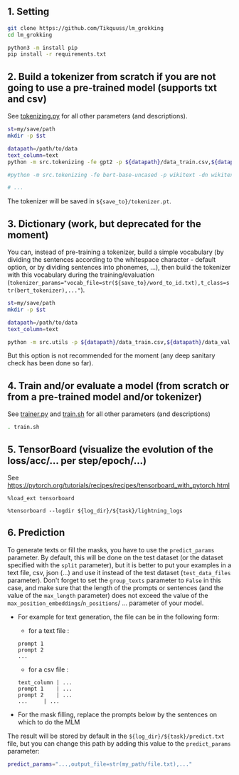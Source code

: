 ## 1. Setting
```bash
git clone https://github.com/Tikquuss/lm_grokking
cd lm_grokking

python3 -m install pip
pip install -r requirements.txt
```

## 2. Build a tokenizer from scratch if you are not going to use a pre-trained model (supports txt and csv)  

See [tokenizing.py](src/tokenizing.py) for all other parameters (and descriptions).
```bash
st=my/save/path
mkdir -p $st

datapath=/path/to/data
text_column=text
python -m src.tokenizing -fe gpt2 -p ${datapath}/data_train.csv,${datapath}/data_val.csv,${datapath}/data_test.csv -vs 25000 -mf 2 -st $st -tc $text_column

#python -m src.tokenizing -fe bert-base-uncased -p wikitext -dn wikitext-2-raw-v1 --vocab_size 25000 -st $st

# ...
```

The tokenizer will be saved in ```${save_to}/tokenizer.pt```.

## 3. Dictionary (work, but deprecated for the moment)

You can, instead of pre-training a tokenizer, build a simple vocabulary (by dividing the sentences according to the whitespace character - 
default option, or by dividing sentences into phonemes, ...), then build the tokenizer with this vocabulary during the training/evaluation (```tokenizer_params="vocab_file=str(${save_to}/word_to_id.txt),t_class=str(bert_tokenizer),..."```).

```bash
st=my/save/path
mkdir -p $st

datapath=/path/to/data
text_column=text

python -m src.utils -p ${datapath}/data_train.csv,${datapath}/data_val.csv,${datapath}/data_test.csv -st $st -tc $text_column
```

But this option is not recommended for the moment (any deep sanitary check has been done so far).

## 4. Train and/or evaluate a model (from scratch or from a pre-trained model and/or tokenizer)  
See [trainer.py](src/trainer.py) and [train.sh](train.sh) for all other parameters (and descriptions)
```bash
. train.sh
```

## 5. TensorBoard (visualize the evolution of the loss/acc/... per step/epoch/...)
See https://pytorch.org/tutorials/recipes/recipes/tensorboard_with_pytorch.html
```
%load_ext tensorboard

%tensorboard --logdir ${log_dir}/${task}/lightning_logs
```

## 6. Prediction

To generate texts or fill the masks, you have to use the ```predict_params``` parameter.
By default, this will be done on the test dataset (or the dataset specified with the ```split``` parameter), but it is better to put your examples in a text file, csv, json (...) and use it instead of the test dataset (```test_data_files``` parameter).
Don't forget to set the ```group_texts``` parameter to ```False``` in this case, and make sure that the length of the prompts or sentences (and the value of the ```max_length``` parameter) does not exceed the value of the ```max_position_embeddings```/```n_positions```/ ... parameter of your model.

- For example for text generation, the file can be in the following form:
    * for a text file :
    ```
    prompt 1
    prompt 2
    ...
    ```
    * for a csv file :
    ```
    text_column | ...
    prompt 1    | ...
    prompt 2    | ...
    ...	    | ...
    ```

- For the mask filling, replace the prompts below by the sentences on which to do the MLM


The result will be stored by default in the ```${log_dir}/${task}/predict.txt``` file, but you can change this path by adding this value to the ```predict_params``` parameter:
```bash
predict_params="...,output_file=str(my_path/file.txt),..."
```